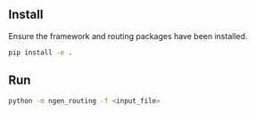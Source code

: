 ## Install

Ensure the framework and routing packages have been installed.

```bash
pip install -e .
```

## Run

```bash
python -m ngen_routing -f <input_file>
```
